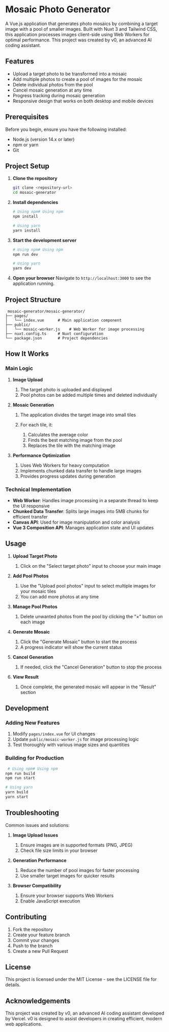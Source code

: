 # Mosaic Photo Generator

A Vue.js application that generates photo mosaics by combining a target image with a pool of smaller images. Built with Nuxt 3 and Tailwind CSS, this application processes images client-side using Web Workers for optimal performance. This project was created by v0, an advanced AI coding assistant.

## Features

- Upload a target photo to be transformed into a mosaic
- Add multiple photos to create a pool of images for the mosaic
- Delete individual photos from the pool
- Cancel mosaic generation at any time
- Progress tracking during mosaic generation
- Responsive design that works on both desktop and mobile devices

## Prerequisites

Before you begin, ensure you have the following installed:

- Node.js (version 14.x or later)
- npm or yarn
- Git

## Project Setup

1. **Clone the repository**

   ```bash
   git clone <repository-url>
   cd mosaic-generator
   ```

2. **Install dependencies**

    ```bash
    # Using npm# Using npm
    npm install

    # Using yarn
    yarn install
    ```

3. **Start the development server**

    ```bash
    # Using npm# Using npm
    npm run dev

    # Using yarn
    yarn dev
    ```

4. **Open your browser**
Navigate to `http://localhost:3000` to see the application running.

## Project Structure

```plaintext
 mosaic-generator/mosaic-generator/
├── pages/
│   └── index.vue      # Main application component
├── public/
│   └── mosaic-worker.js    # Web Worker for image processing
├── nuxt.config.ts     # Nuxt configuration
└── package.json       # Project dependencies

```

## How It Works

### Main Logic

1. **Image Upload**

    1. The target photo is uploaded and displayed
    2. Pool photos can be added multiple times and deleted individually

2. **Mosaic Generation**

    1. The application divides the target image into small tiles
    2. For each tile, it:

        1. Calculates the average color
        2. Finds the best matching image from the pool
        3. Replaces the tile with the matching image

3. **Performance Optimization**

    1. Uses Web Workers for heavy computation
    2. Implements chunked data transfer to handle large images
    3. Provides progress updates during generation

### Technical Implementation

- **Web Worker**: Handles image processing in a separate thread to keep the UI responsive
- **Chunked Data Transfer**: Splits large images into 5MB chunks for efficient transfer
- **Canvas API**: Used for image manipulation and color analysis
- **Vue 3 Composition API**: Manages application state and UI updates

## Usage

1. **Upload Target Photo**

    1. Click on the "Select target photo" input to choose your main image

2. **Add Pool Photos**

    1. Use the "Upload pool photos" input to select multiple images for your mosaic tiles
    2. You can add more photos at any time

3. **Manage Pool Photos**

    1. Delete unwanted photos from the pool by clicking the "×" button on each image

4. **Generate Mosaic**

    1. Click the "Generate Mosaic" button to start the process
    2. A progress indicator will show the current status

5. **Cancel Generation**

    1. If needed, click the "Cancel Generation" button to stop the process

6. **View Result**

    1. Once complete, the generated mosaic will appear in the "Result" section

## Development

### Adding New Features

1. Modify `pages/index.vue` for UI changes
2. Update `public/mosaic-worker.js` for image processing logic
3. Test thoroughly with various image sizes and quantities

### Building for Production

```bash
 # Using npm# Using npm
npm run build
npm run start

# Using yarn
yarn build
yarn start
```

## Troubleshooting

Common issues and solutions:

1. **Image Upload Issues**

    1. Ensure images are in supported formats (PNG, JPEG)
    2. Check file size limits in your browser

2. **Generation Performance**

    1. Reduce the number of pool images for faster processing
    2. Use smaller target images for quicker results

3. **Browser Compatibility**

    1. Ensure your browser supports Web Workers
    2. Enable JavaScript execution

## Contributing

1. Fork the repository
2. Create your feature branch
3. Commit your changes
4. Push to the branch
5. Create a new Pull Request

## License

This project is licensed under the MIT License - see the LICENSE file for details.

## Acknowledgements

This project was created by v0, an advanced AI coding assistant developed by Vercel. v0 is designed to assist developers in creating efficient, modern web applications.
